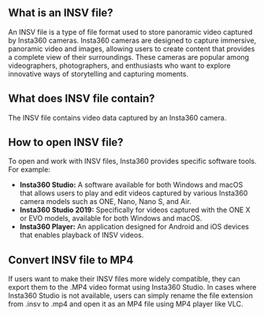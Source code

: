 ## What is an INSV file?

An INSV file is a type of file format used to store panoramic video captured by Insta360 cameras. Insta360 cameras are designed to capture immersive, panoramic video and images, allowing users to create content that provides a complete view of their surroundings. These cameras are popular among videographers, photographers, and enthusiasts who want to explore innovative ways of storytelling and capturing moments.

## What does INSV file contain?

The INSV file contains video data captured by an Insta360 camera.

## How to open INSV file?

To open and work with INSV files, Insta360 provides specific software tools. For example:

-   **Insta360 Studio:** A software available for both Windows and macOS that allows users to play and edit videos captured by various Insta360 camera models such as ONE, Nano, Nano S, and Air.
-   **Insta360 Studio 2019:** Specifically for videos captured with the ONE X or EVO models, available for both Windows and macOS.
-   **Insta360 Player:** An application designed for Android and iOS devices that enables playback of INSV videos.

## Convert INSV file to MP4

If users want to make their INSV files more widely compatible, they can export them to the .MP4 video format using Insta360 Studio. In cases where Insta360 Studio is not available, users can simply rename the file extension from .insv to .mp4 and open it as an MP4 file using MP4 player like VLC.

